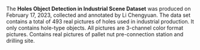 The **Holes Object Detection in Industrial Scene Dataset** was produced on February 17, 2023, collected and annotated by Li Chengyuan. The data set contains a total of 493 real pictures of holes used in industrial production. It only contains hole-type objects. All pictures are 3-channel color format pictures. Contains real pictures of pallet nut pre-connection station and drilling site.
